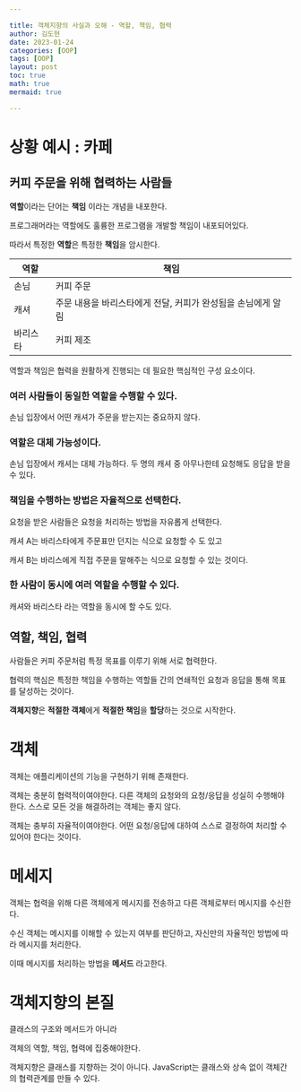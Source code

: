 ```yaml
---

title: 객체지향의 사실과 오해 - 역할, 책임, 협력
author: 김도현
date: 2023-01-24
categories: [OOP]
tags: [OOP]
layout: post
toc: true
math: true
mermaid: true

---
```


# 상황 예시 : 카페

## 커피 주문을 위해 협력하는 사람들

**역할**이라는 단어는 **책임** 이라는 개념을 내포한다.

프로그래머라는 역할에도 훌륭한 프로그램을 개발할 책임이 내포되어있다.

따라서 특정한 **역할**은 특정한 **책임**을 암시한다.

| 역할   | 책임                                 |
|------|------------------------------------|
| 손님   | 커피 주문                              |
| 캐셔   | 주문 내용을 바리스타에게 전달, 커피가 완성됨을 손님에게 알림 |
| 바리스타 | 커피 제조                              |

역할과 책임은 협력을 원활하게 진행되는 데 필요한 핵심적인 구성 요소이다.

### 여러 사람들이 동일한 역할을 수행할 수 있다.

손님 입장에서 어떤 캐셔가 주문을 받는지는 중요하지 않다.

### 역할은 대체 가능성이다.

손님 입장에서 캐셔는 대체 가능하다. 두 명의 캐셔 중 아무나한테 요청해도 응답을 받을 수 있다.

### 책임을 수행하는 방법은 자율적으로 선택한다.

요청을 받은 사람들은 요청을 처리하는 방법을 자유롭게 선택한다.

캐셔 A는 바리스타에게 주문표만 던지는 식으로 요청할 수 도 있고

캐셔 B는 바리스에게 직접 주문을 말해주는 식으로 요청할 수 있는 것이다.

### 한 사람이 동시에 여러 역할을 수행할 수 있다.

캐셔와 바리스타 라는 역할을 동시에 할 수도 있다.

## 역할, 책임, 협력

사람들은 커피 주문처럼 특정 목표를 이루기 위해 서로 협력한다.

협력의 핵심은 특정한 책임을 수행하는 역할들 간의 연쇄적인 요청과 응답을 통해 목표를 달성하는 것이다.

**객체지향**은 **적절한 객체**에게 **적절한 책임**을 **할당**하는 것으로 시작한다.

# 객체

객체는 애플리케이션의 기능을 구현하기 위해 존재한다.

객체는 충분히 협력적이여야한다. 다른 객체의 요청와의 요청/응답을 성실히 수행해야한다. 스스로 모든 것을 해결하려는 객체는 좋지 않다.

객체는 충부히 자율적이여야한다. 어떤 요청/응답에 대하여 스스로 결정하여 처리할 수 있어야 한다는 것이다.

# 메세지

객체는 협력을 위해 다른 객체에게 메시지를 전송하고 다른 객체로부터 메시지를 수신한다.

수신 객체는 메시지를 이해할 수 있는지 여부를 판단하고, 자신만의 자율적인 방법에 따라 메시지를 처리한다.

이때 메시지를 처리하는 방법을 **메서드** 라고한다.

# 객체지향의 본질

클래스의 구조와 메서드가 아니라

객체의 역할, 책임, 협력에 집중해야한다.

객체지향은 클래스를 지향하는 것이 아니다. JavaScript는 클래스와 상속 없이 객체간의 협력관계를 만들 수 있다.
